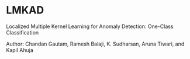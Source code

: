 # LMKAD
Localized Multiple Kernel Learning for Anomaly Detection: One-Class Classification 

Author: Chandan Gautam, Ramesh Balaji, K. Sudharsan, Aruna Tiwari, and Kapil Ahuja
